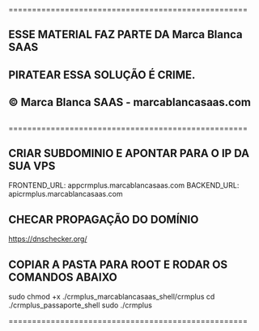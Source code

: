 ===================================================

## ESSE MATERIAL FAZ PARTE DA Marca Blanca SAAS ##
##                                              ##
##        PIRATEAR ESSA SOLUÇÃO É CRIME.        ##
##                                              ##
##   © Marca Blanca SAAS - marcablancasaas.com  ##
##                                              ##
===================================================

## CRIAR SUBDOMINIO E APONTAR PARA O IP DA SUA VPS

FRONTEND_URL: appcrmplus.marcablancasaas.com
BACKEND_URL:  apicrmplus.marcablancasaas.com


## CHECAR PROPAGAÇÃO DO DOMÍNIO

https://dnschecker.org/

## COPIAR A PASTA PARA ROOT E RODAR OS COMANDOS ABAIXO ##

sudo chmod +x ./crmplus_marcablancasaas_shell/crmplus
cd ./crmplus_passaporte_shell
sudo ./crmplus

===================================================